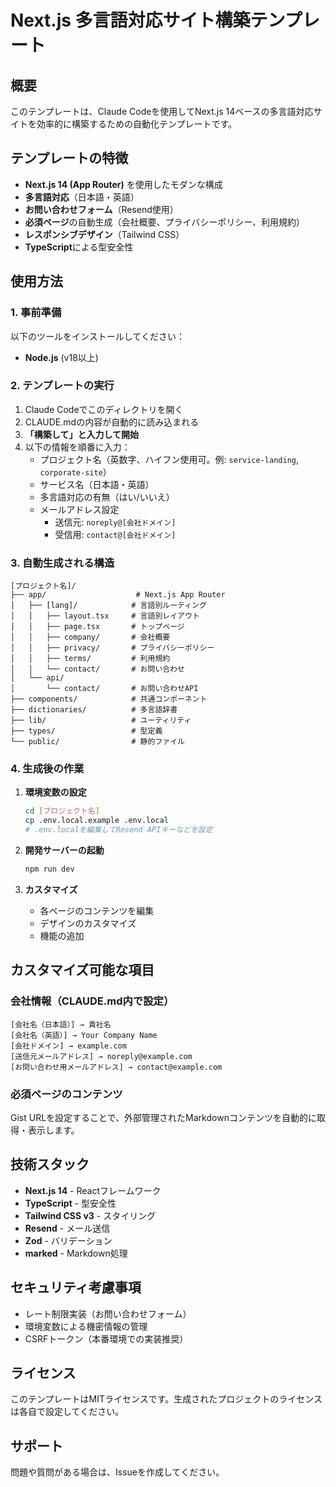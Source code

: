 # Next.js 多言語対応サイト構築テンプレート

## 概要

このテンプレートは、Claude Codeを使用してNext.js 14ベースの多言語対応サイトを効率的に構築するための自動化テンプレートです。

## テンプレートの特徴

- **Next.js 14 (App Router)** を使用したモダンな構成
- **多言語対応**（日本語・英語）
- **お問い合わせフォーム**（Resend使用）
- **必須ページ**の自動生成（会社概要、プライバシーポリシー、利用規約）
- **レスポンシブデザイン**（Tailwind CSS）
- **TypeScript**による型安全性

## 使用方法

### 1. 事前準備

以下のツールをインストールしてください：

- **Node.js** (v18以上)

### 2. テンプレートの実行

1. Claude Codeでこのディレクトリを開く
2. CLAUDE.mdの内容が自動的に読み込まれる
3. **「構築して」と入力して開始**
4. 以下の情報を順番に入力：
   - プロジェクト名（英数字、ハイフン使用可。例: `service-landing`, `corporate-site`）
   - サービス名（日本語・英語）
   - 多言語対応の有無（はい/いいえ）
   - メールアドレス設定
     - 送信元: `noreply@[会社ドメイン]`
     - 受信用: `contact@[会社ドメイン]`

### 3. 自動生成される構造

```
[プロジェクト名]/
├── app/                    # Next.js App Router
│   ├── [lang]/            # 言語別ルーティング
│   │   ├── layout.tsx     # 言語別レイアウト
│   │   ├── page.tsx       # トップページ
│   │   ├── company/       # 会社概要
│   │   ├── privacy/       # プライバシーポリシー
│   │   ├── terms/         # 利用規約
│   │   └── contact/       # お問い合わせ
│   └── api/
│       └── contact/       # お問い合わせAPI
├── components/            # 共通コンポーネント
├── dictionaries/          # 多言語辞書
├── lib/                   # ユーティリティ
├── types/                 # 型定義
└── public/                # 静的ファイル
```

### 4. 生成後の作業

1. **環境変数の設定**
   ```bash
   cd [プロジェクト名]
   cp .env.local.example .env.local
   # .env.localを編集してResend APIキーなどを設定
   ```

2. **開発サーバーの起動**
   ```bash
   npm run dev
   ```

3. **カスタマイズ**
   - 各ページのコンテンツを編集
   - デザインのカスタマイズ
   - 機能の追加

## カスタマイズ可能な項目

### 会社情報（CLAUDE.md内で設定）

```
[会社名（日本語）] → 貴社名
[会社名（英語）] → Your Company Name
[会社ドメイン] → example.com
[送信元メールアドレス] → noreply@example.com
[お問い合わせ用メールアドレス] → contact@example.com
```

### 必須ページのコンテンツ

Gist URLを設定することで、外部管理されたMarkdownコンテンツを自動的に取得・表示します。

## 技術スタック

- **Next.js 14** - Reactフレームワーク
- **TypeScript** - 型安全性
- **Tailwind CSS v3** - スタイリング
- **Resend** - メール送信
- **Zod** - バリデーション
- **marked** - Markdown処理

## セキュリティ考慮事項

- レート制限実装（お問い合わせフォーム）
- 環境変数による機密情報の管理
- CSRFトークン（本番環境での実装推奨）

## ライセンス

このテンプレートはMITライセンスです。生成されたプロジェクトのライセンスは各自で設定してください。

## サポート

問題や質問がある場合は、Issueを作成してください。

